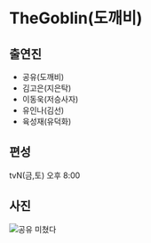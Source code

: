 
# TheGoblin(도깨비)

## 출연진
* 공유(도깨비)
* 김고은(지은탁)
* 이동욱(저승사자)
* 유인나(김선)
* 육성재(유덕화)

## 편성
tvN(금,토) 오후 8:00

## 사진
![공유 미쳤다](https://cloud.githubusercontent.com/assets/7083035/21495055/bba68844-cc58-11e6-9e66-cbfc9fdfe8b1.png)
